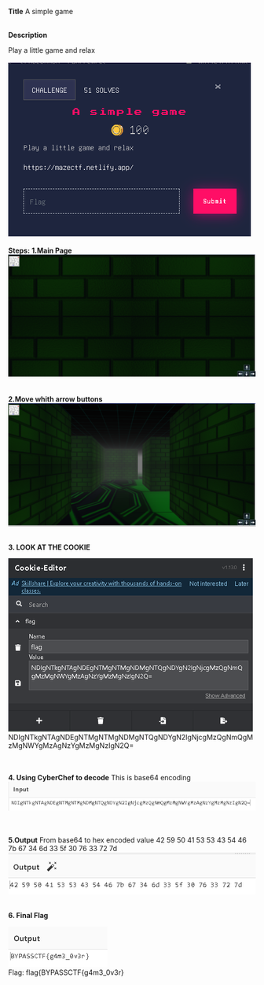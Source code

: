 **Title**
A simple game
<br><br>

**Description**

Play a little game and relax
<br><br>
![ScreenShot](https://github.com/vikasrai11/CTF_Writeups/blob/66738890b34687bd105cebfef5237f3c8d224074/Web/Game/images/1.png)
<br><br>
**Steps:**
**1.Main Page**
![ScreenShot](https://github.com/vikasrai11/CTF_Writeups/blob/66738890b34687bd105cebfef5237f3c8d224074/Web/Game/images/2.png)
<br>
<br><br>
**2.Move whith arrow buttons**
![ScreenShot](https://github.com/vikasrai11/CTF_Writeups/blob/66738890b34687bd105cebfef5237f3c8d224074/Web/Game/images/3.png)
<br><br>

**3. LOOK AT THE COOKIE**

![ScreenShot](https://github.com/vikasrai11/CTF_Writeups/blob/66738890b34687bd105cebfef5237f3c8d224074/Web/Game/images/4.png)
NDIgNTkgNTAgNDEgNTMgNTMgNDMgNTQgNDYgN2IgNjcgMzQgNmQgMzMgNWYgMzAgNzYgMzMgNzIgN2Q=

<br><br>
**4. Using CyberChef to decode**
This is base64 encoding
![ScreenShot](https://github.com/vikasrai11/CTF_Writeups/blob/66738890b34687bd105cebfef5237f3c8d224074/Web/Game/images/5.png)

<br><br>
**5.Output**
From base64 to hex encoded value
42 59 50 41 53 53 43 54 46 7b 67 34 6d 33 5f 30 76 33 72 7d
![ScreenShot](https://github.com/vikasrai11/CTF_Writeups/blob/66738890b34687bd105cebfef5237f3c8d224074/Web/Game/images/6.png)
<br><br>

**6. Final Flag**

![ScreenShot](https://github.com/vikasrai11/CTF_Writeups/blob/66738890b34687bd105cebfef5237f3c8d224074/Web/Game/images/7.png)
<br>
Flag: flag{BYPASSCTF{g4m3_0v3r}
